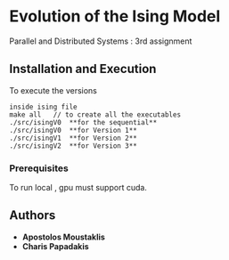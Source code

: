 # Evolution of the Ising Model

Parallel and Distributed Systems : 3rd assignment

## Installation and Execution 

To execute the versions 
```
inside ising file 
make all   // to create all the executables 
./src/isingV0  **for the sequential**
./src/isingV0  **for Version 1**
./src/isingV1  **for Version 2** 
./src/isingV2  **for Version 3** 

```


### Prerequisites

To run local , gpu must support cuda.

## Authors

* **Apostolos Moustaklis**  
* **Charis Papadakis**  
